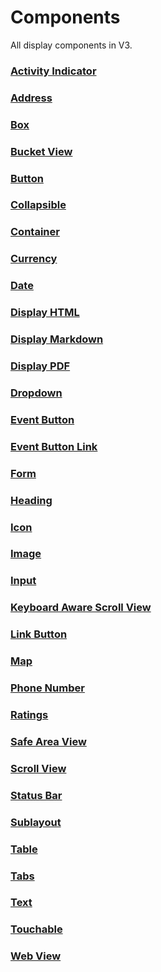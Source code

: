 # Components

All display components in V3.

### [Activity Indicator](../src/views/components/activity-indicator/ACTIVITY_INDICATOR.md)

### [Address](../src/views/components/address/ADDRESS.md)

### [Box](../src/views/components/box/BOX.md)

### [Bucket View](../src/views/components/bucket-view/BUCKET_VIEW.md)

### [Button](../src/views/components/button/BUTTON.md)

### [Collapsible](../src/views/components/collapsible/COLLAPSIBLE.md)

### [Container](../src/views/components/container/CONTAINER.md)

### [Currency](../src/views/components/currency/CURRENCY.md)

### [Date](../src/views/components/date/DATE.md)

### [Display HTML](../src/views/components/display-html/DISPLAY_HTML.md)

### [Display Markdown](../src/views/components/display-markdown/DISPLAY_MARKDOWN.md)

### [Display PDF](../src/views/components/display-pdf/DISPLAY_PDF.md)

### [Dropdown](../src/views/components/dropdown/DROPDOWN.md)

### [Event Button](../src/views/components/event-button/EVENT_BUTTON.md)

### [Event Button Link](../src/views/components/event-button-link/EVENT_BUTTON_LINK.md)

### [Form](../src/views/components/form/FORM.md)

### [Heading](../src/views/components/heading/HEADING.md)

### [Icon](../src/views/components/icon/ICON.md)

### [Image](../src/views/components/image/IMAGE.md)

### [Input](../src/views/components/input/INPUT.md)

### [Keyboard Aware Scroll View](../src/views/components/keyboard-aware-scroll-view/KEYBOARD_AWARE_SCROLL_VIEW.md)

### [Link Button](../src/views/components/link-button/LINK_BUTTON.md)

### [Map](../src/views/components/map/MAP.md)

### [Phone Number](../src/views/components/phone-number/PHONE_NUMBER.md)

### [Ratings](../src/views/components/ratings/RATINGS.md)

### [Safe Area View](../src/views/components/safe-area-view/SAFE_AREA_VIEW.md)

### [Scroll View](../src/views/components/scroll-view/SCROLL_VIEW.md)

### [Status Bar](../src/views/components/status-bar/STATUS_BAR.md)

### [Sublayout](../src/views/components/sublayout/SUBLAYOUT.md)

### [Table](../src/views/components/table/TABLE.md)

### [Tabs](../src/views/components/tabs/TABS.md)

### [Text](../src/views/components/text/TEXT.md)

### [Touchable](../src/views/components/toachable/TOUCHABLE.md)

### [Web View](../src/views/components/web-view/WEB_VIEW.md)
